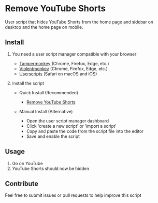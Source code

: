 # Remove YouTube Shorts

User script that hides YouTube Shorts from the home page and sidebar on desktop and the home page on mobile.

## Install

1. You need a user script manager compatible with your browser

   - [Tampermonkey](https://www.tampermonkey.net) (Chrome, Firefox, Edge, etc.)
   - [Violentmonkey](https://violentmonkey.github.io) (Chrome, Firefox, Edge, etc.)
   - [Userscripts](https://github.com/quoid/userscripts) (Safari on macOS and iOS)

2. Install the script

   - Quick Install (Recommended)

     - [Remove YouTube Shorts](https://raw.githubusercontent.com/chippokiddo/removeyoutubeshorts/main/Remove%20YouTube%20Shorts.user.js)

   - Manual Install (Alternative)
     - Open the user script manager dashboard
     - Click 'create a new script' or 'import a script'
     - Copy and paste the code from the script file into the editor
     - Save and enable the script

## Usage

1. Go on YouTube
2. YouTube Shorts should now be hidden

## Contribute

Feel free to submit issues or pull requests to help improve this script
